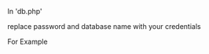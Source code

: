 In 'db.php'

replace password and database name with your credentials 

For Example

<?php
$host="localhost";
$user="root";
$password="abcd";
$db="database";

$data = mysqli_connect($host, $user, $password, $db);

?>